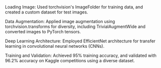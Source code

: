 Loading Image: Used torchvision's ImageFolder for training data, and created a custom dataset for test images.

Data Augmentation: Applied image augmentation using torchvision.transforms for diversity, including TrivialAugmentWide and converted images to PyTorch tensors.

Deep Learning Architecture: Employed EfficientNet architecture for transfer learning in convolutional neural networks (CNNs).

Training and Validation: Achieved 95% training accuracy, and validated with 96.2% accuracy on Kaggle competitions using a diverse dataset.
